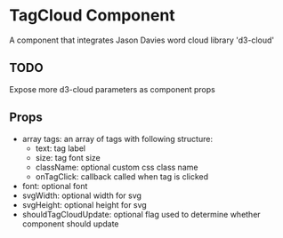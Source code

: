 # TagCloud Component


A component that integrates Jason Davies word cloud library 'd3-cloud'


## TODO
Expose more d3-cloud parameters as component props

## Props
- array tags: an array of tags with following structure:
  - text: tag label
  - size: tag font size
  - className: optional custom css class name
  - onTagClick: callback called when tag is clicked
- font: optional font
- svgWidth: optional width for svg
- svgHeight: optional height for svg
- shouldTagCloudUpdate: optional flag used to determine whether component should update
